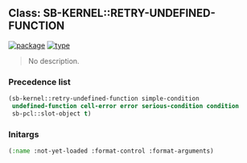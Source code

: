 ## Class: SB-KERNEL::RETRY-UNDEFINED-FUNCTION
[![package](https://img.shields.io/badge/Package-SB--KERNEL-5f9ea0.svg?style=social&colorA=999999)](../) [![type](https://img.shields.io/badge/Type-Class-5f9ea0.svg?style=social&colorA=999999)](../#class) 

> No description.

### Precedence list
```cl
(sb-kernel::retry-undefined-function simple-condition
 undefined-function cell-error error serious-condition condition
 sb-pcl::slot-object t)
```
### Initargs
```cl
(:name :not-yet-loaded :format-control :format-arguments)
```

